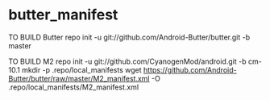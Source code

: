 butter_manifest
=================

TO BUILD Butter
repo init -u git://github.com/Android-Butter/butter.git -b master



TO BUILD M2
repo init -u git://github.com/CyanogenMod/android.git -b cm-10.1
mkdir -p .repo/local_manifests
wget https://github.com/Android-Butter/butter/raw/master/M2_manifest.xml -O .repo/local_manifests/M2_manifest.xml
